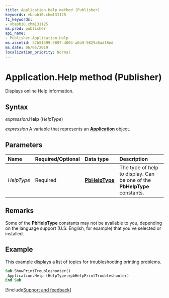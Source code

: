 ```yaml
---
title: Application.Help method (Publisher)
keywords: vbapb10.chm131125
f1_keywords:
- vbapb10.chm131125
ms.prod: publisher
api_name:
- Publisher.Application.Help
ms.assetid: 37b51399-5897-4003-a0a9-9829a8adf8ed
ms.date: 06/05/2019
localization_priority: Normal
---
```



# Application.Help method (Publisher)

Displays online Help information.


## Syntax

_expression_.**Help** (_HelpType_)

_expression_ A variable that represents an **[Application](Publisher.Application.md)** object.


## Parameters

|Name|Required/Optional|Data type|Description|
|:-----|:-----|:-----|:-----|
|_HelpType_|Required| **[PbHelpType](publisher.pbhelptype.md)**| The type of help to display. Can be one of the **PbHelpType** constants.|

## Remarks

Some of the **PbHelpType** constants may not be available to you, depending on the language support (U.S. English, for example) that you've selected or installed.


## Example

This example displays a list of topics for troubleshooting printing problems.

```vb
Sub ShowPrintTroubleshooter() 
 Application.Help (HelpType:=pbHelpPrintTroubleshooter) 
End Sub
```




[!include[Support and feedback](~/includes/feedback-boilerplate.md)]